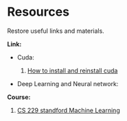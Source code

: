 # Resources

Restore useful links and materials.

**Link:**

- Cuda:

  1) [How to install and reinstall cuda](http://www.cnblogs.com/mayi2010/p/5604586.html)
  
- Deep Learning and Neural network:


**Course:**

1) [CS 229 standford Machine Learning](http://cs229.stanford.edu/)

